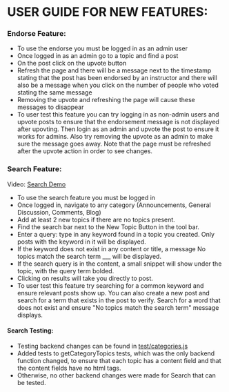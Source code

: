 # USER GUIDE FOR NEW FEATURES:

### Endorse Feature:
- To use the endorse you must be logged in as an admin user
- Once logged in as an admin go to a topic and find a post
- On the post click on the upvote button
- Refresh the page and there will be a message next to the timestamp stating 
  that the post has been endorsed by an instructor and there will also be a 
  message when you click on the number of people who voted stating the same
  message
- Removing the upvote and refreshing the page will cause these messages to 
  disappear
- To user test this feature you can try logging in as non-admin users and 
  upvote posts to ensure that the endorsement message is not displayed after
  upovting.  Then login as an admin and upvote the post to ensure it works 
  for admins.  Also try removing the upvote as an admin to make sure the 
  message goes away.  Note that the page must be refreshed after the upvote
  action in order to see changes.

### Search Feature:

Video: 
[Search Demo](public/SearchScreenshot.mov)

- To use the search feature you must be logged in
- Once logged in, navigate to any category (Announcements, General Discussion, Comments, Blog)
- Add at least 2 new topics if there are no topics present.
- Find the search bar next to the New Topic Button in the tool bar.
- Enter a query: type in any keyword found in a topic you created. Only posts with the keyword in it will be displayed.
- If the keyword does not exist in any content or title, a message No topics match the search term \_\_\_ will be displayed.
- If the search query is in the content, a small snippet will show under the topic, with the query term bolded.
- Clicking on results will take you directly to post.
- To user test this feature try searching for a common keyword and ensure
  relevant posts show up. You can also create a new post and search for a term that exists in the post to verify. Search for a word that does not exist and ensure "No topics match the search term" message displays.

#### Search Testing:

- Testing backend changes can be found in [test/categories.js](test/categories.js#L140)
- Added tests to getCategoryTopics tests, which was the only backend function changed, to ensure that each topic has a content field and that the content fields have no html tags.
- Otherwise, no other backend changes were made for Search that can be tested. 
